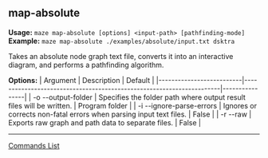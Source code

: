## map-absolute
**Usage:** `maze map-absolute [options] <input-path> [pathfinding-mode]`  
**Example:** `maze map-absolute ./examples/absolute/input.txt dsktra`

Takes an absolute node graph text file, converts it into an interactive diagram, and performs a pathfinding algorithm.

**Options:**
| Argument                 | Description                                                          | Default        |
|--------------------------|----------------------------------------------------------------------|----------------|
| -o --output-folder       | Specifies the folder path where output result files will be written. | Program folder |
| -i --ignore-parse-errors | Ignores or corrects non-fatal errors when parsing input text files.  | False          |
| -r --raw                 | Exports raw graph and path data to separate files.                   | False          |

---

[Commands List](./readme.md)